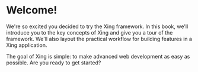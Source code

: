 # Welcome!

We're so excited you decided to try the Xing framework. In this book, we'll introduce you to the key concepts of Xing and give you a tour of the framework. We'll also layout the practical workflow for building features in a Xing application.

The goal of Xing is simple: to make advanced web development as easy as possible. Are you ready to get started?

